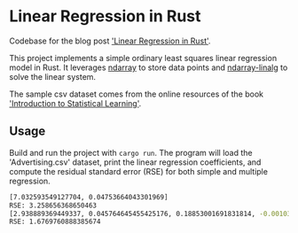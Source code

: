 # Linear Regression in Rust

Codebase for the blog post ['Linear Regression in Rust'](http://lorenzocelli.me/2025/06/28/linear-regression-in-Rust.html).

This project implements a simple ordinary least squares linear regression model in Rust. It leverages [ndarray](https://github.com/rust-ndarray/ndarray) to store data points and [ndarray-linalg](https://github.com/rust-ndarray/ndarray-linalg) to solve the linear system.

The sample csv dataset comes from the online resources of the book ['Introduction to Statistical Learning'](https://www.statlearning.com/resources-python).

## Usage

Build and run the project with `cargo run`. The program will load the 'Advertising.csv' dataset, print the linear regression coefficients, and compute the residual standard error (RSE) for both simple and multiple regression.

```bash
[7.032593549127704, 0.04753664043301969]
RSE: 3.258656368650463
[2.938889369449337, 0.045764645455425176, 0.18853001691831814, -0.0010374930424140033]
RSE: 1.6769760888385674
```
